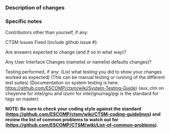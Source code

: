 ### Description of changes

### Specific notes

Contributors other than yourself, if any:

CTSM Issues Fixed (include github issue #):

Are answers expected to change (and if so in what way)?

Any User Interface Changes (namelist or namelist defaults changes)?

Testing performed, if any:
(List what testing you did to show your changes worked as expected)
(This can be manual testing or running of the different test suites)
(Documentation on system testing is here: https://github.com/ESCOMP/ctsm/wiki/System-Testing-Guide)
(aux_clm on cheyenne for intel/gnu and izumi for intel/gnu/nag/pgi is the standard for tags on master)

**NOTE: Be sure to check your coding style against the standard
(https://github.com/ESCOMP/ctsm/wiki/CTSM-coding-guidelines) and review
the list of common problems to watch out for
(https://github.com/ESCOMP/CTSM/wiki/List-of-common-problems).**
